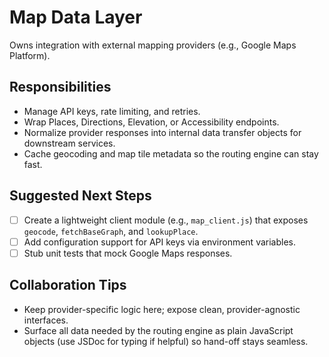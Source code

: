 # Map Data Layer

Owns integration with external mapping providers (e.g., Google Maps Platform).

## Responsibilities

- Manage API keys, rate limiting, and retries.
- Wrap Places, Directions, Elevation, or Accessibility endpoints.
- Normalize provider responses into internal data transfer objects for downstream services.
- Cache geocoding and map tile metadata so the routing engine can stay fast.

## Suggested Next Steps

- [ ] Create a lightweight client module (e.g., `map_client.js`) that exposes `geocode`, `fetchBaseGraph`, and `lookupPlace`.
- [ ] Add configuration support for API keys via environment variables.
- [ ] Stub unit tests that mock Google Maps responses.

## Collaboration Tips

- Keep provider-specific logic here; expose clean, provider-agnostic interfaces.
- Surface all data needed by the routing engine as plain JavaScript objects (use JSDoc for typing if helpful) so hand-off stays seamless.
